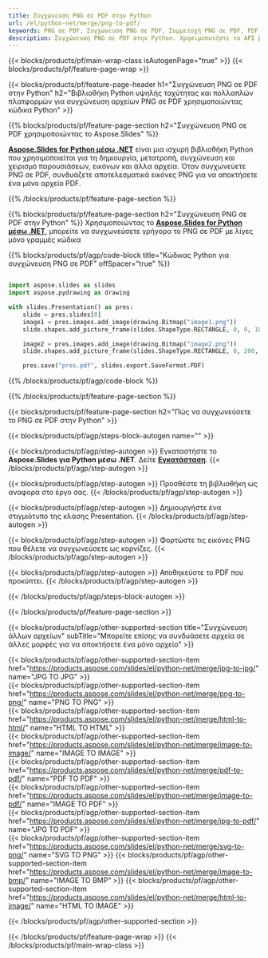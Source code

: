 ```yaml
---
title: Συγχώνευση PNG σε PDF στην Python
url: /el/python-net/merge/png-to-pdf/
keywords: PNG σε PDF, Συγχώνευση PNG σε PDF, Συμμετοχή PNG σε PDF, PDF, PNG, Python API, Python Library
description: Συγχώνευση PNG σε PDF στην Python. Χρησιμοποιήστε το API βιβλιοθήκης Python για να συνδυάσετε PNG και PDF
---
```


{{< blocks/products/pf/main-wrap-class isAutogenPage="true" >}}
{{< blocks/products/pf/feature-page-wrap >}}

{{< blocks/products/pf/feature-page-header h1="Συγχώνευση PNG σε PDF στην Python" h2="Βιβλιοθήκη Python υψηλής ταχύτητας και πολλαπλών πλατφορμών για συγχώνευση αρχείων PNG σε PDF χρησιμοποιώντας κώδικα Python" >}}

{{% blocks/products/pf/feature-page-section h2="Συγχώνευση PNG σε PDF χρησιμοποιώντας το Aspose.Slides" %}}

[**Aspose.Slides for Python μέσω .NET**](https://products.aspose.com/slides/el/python-net/) είναι μια ισχυρή βιβλιοθήκη Python που χρησιμοποιείται για τη δημιουργία, μετατροπή, συγχώνευση και χειρισμό παρουσιάσεων, εικόνων και άλλα αρχεία. Όταν συγχωνεύετε PNG σε PDF, συνδυάζετε αποτελεσματικά εικόνες PNG για να αποκτήσετε ένα μόνο αρχείο PDF.

{{% /blocks/products/pf/feature-page-section %}}




{{% blocks/products/pf/feature-page-section  h2="Συγχώνευση PNG σε PDF στην Python" %}}
Χρησιμοποιώντας το [**Aspose.Slides for Python μέσω .NET**](https://products.aspose.com/slides/el/python-net/), μπορείτε να συγχωνεύσετε γρήγορα το PNG σε PDF με λίγες μόνο γραμμές κώδικα

{{% blocks/products/pf/agp/code-block title="Κώδικας Python για συγχώνευση PNG σε PDF" offSpacer="true" %}}
```python

import aspose.slides as slides
import aspose.pydrawing as drawing

with slides.Presentation() as pres:
    slide = pres.slides[0]
    image1 = pres.images.add_image(drawing.Bitmap("image1.png"))
	slide.shapes.add_picture_frame(slides.ShapeType.RECTANGLE, 0, 0, 100, 100, image1)

    image2 = pres.images.add_image(drawing.Bitmap("image2.png"))
	slide.shapes.add_picture_frame(slides.ShapeType.RECTANGLE, 0, 200, 100, 100, image2)

    pres.save("pres.pdf", slides.export.SaveFormat.PDF)
```
{{% /blocks/products/pf/agp/code-block %}}

{{% /blocks/products/pf/feature-page-section %}}




{{< blocks/products/pf/feature-page-section  h2="Πώς να συγχωνεύσετε το PNG σε PDF στην Python" >}}


{{< blocks/products/pf/agp/steps-block-autogen name="" >}}


{{< blocks/products/pf/agp/step-autogen >}}
Εγκαταστήστε το **Aspose.Slides για Python μέσω .NET**. Δείτε [**Εγκατάσταση**](https://docs.aspose.com/slides/python-net/installation/).
{{< /blocks/products/pf/agp/step-autogen >}}

{{< blocks/products/pf/agp/step-autogen >}}
Προσθέστε τη βιβλιοθήκη ως αναφορά στο έργο σας.
{{< /blocks/products/pf/agp/step-autogen >}}

{{< blocks/products/pf/agp/step-autogen >}}
Δημιουργήστε ένα στιγμιότυπο της κλάσης Presentation.
{{< /blocks/products/pf/agp/step-autogen >}}

{{< blocks/products/pf/agp/step-autogen >}}
Φορτώστε τις εικόνες PNG που θέλετε να συγχωνεύσετε ως κορνίζες.
{{< /blocks/products/pf/agp/step-autogen >}}

{{< blocks/products/pf/agp/step-autogen >}}
Αποθηκεύστε το PDF που προκύπτει.
{{< /blocks/products/pf/agp/step-autogen >}}


{{< /blocks/products/pf/agp/steps-block-autogen >}}


{{< /blocks/products/pf/feature-page-section >}}




{{< blocks/products/pf/agp/other-supported-section title="Συγχώνευση άλλων αρχείων" subTitle="Μπορείτε επίσης να συνδυάσετε αρχεία σε άλλες μορφές για να αποκτήσετε ένα μόνο αρχείο" >}}

{{< blocks/products/pf/agp/other-supported-section-item href="https://products.aspose.com/slides/el/python-net/merge/jpg-to-jpg/" name="JPG TO JPG" >}}  
{{< blocks/products/pf/agp/other-supported-section-item href="https://products.aspose.com/slides/el/python-net/merge/png-to-png/" name="PNG TO PNG" >}}  
{{< blocks/products/pf/agp/other-supported-section-item href="https://products.aspose.com/slides/el/python-net/merge/html-to-html/" name="HTML TO HTML" >}}  
{{< blocks/products/pf/agp/other-supported-section-item href="https://products.aspose.com/slides/el/python-net/merge/image-to-image/" name="IMAGE TO IMAGE" >}}  
{{< blocks/products/pf/agp/other-supported-section-item href="https://products.aspose.com/slides/el/python-net/merge/pdf-to-pdf/" name="PDF TO PDF" >}}  
{{< blocks/products/pf/agp/other-supported-section-item href="https://products.aspose.com/slides/el/python-net/merge/image-to-pdf/" name="IMAGE TO PDF" >}}  
{{< blocks/products/pf/agp/other-supported-section-item href="https://products.aspose.com/slides/el/python-net/merge/jpg-to-pdf/" name="JPG TO PDF" >}}  
{{< blocks/products/pf/agp/other-supported-section-item href="https://products.aspose.com/slides/el/python-net/merge/svg-to-png/" name="SVG TO PNG" >}} 
{{< blocks/products/pf/agp/other-supported-section-item href="https://products.aspose.com/slides/el/python-net/merge/image-to-bmp/" name="IMAGE TO BMP" >}} 
{{< blocks/products/pf/agp/other-supported-section-item href="https://products.aspose.com/slides/el/python-net/merge/html-to-image/" name="HTML TO IMAGE" >}}  
  


{{< /blocks/products/pf/agp/other-supported-section >}}

{{< /blocks/products/pf/feature-page-wrap >}}
{{< /blocks/products/pf/main-wrap-class >}}